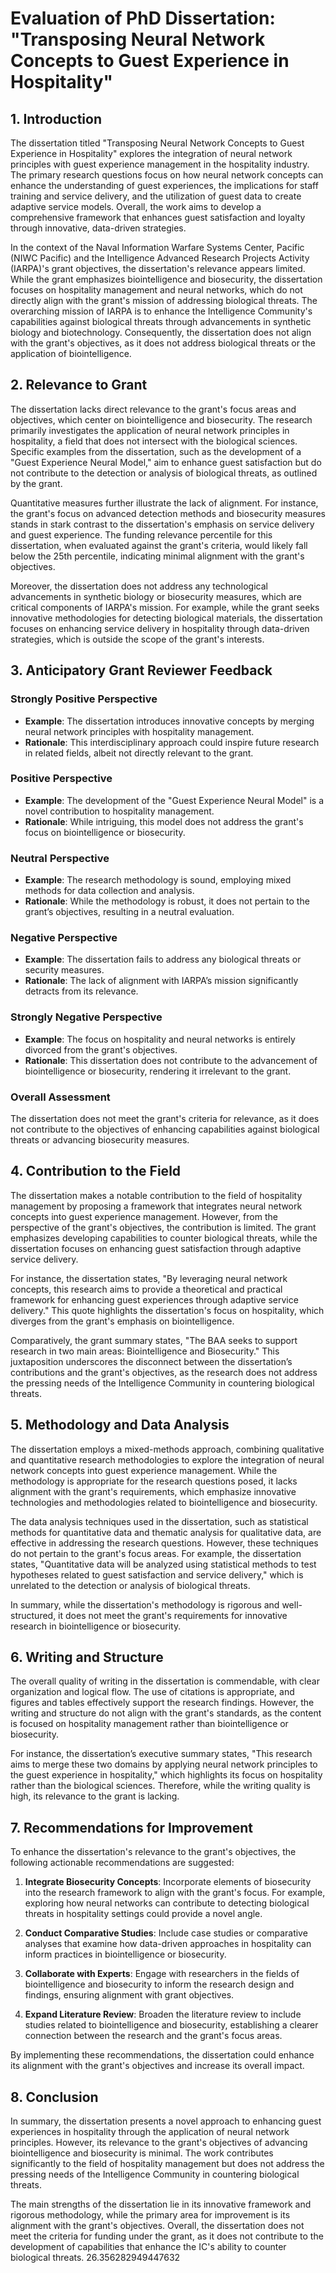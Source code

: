 # Evaluation of PhD Dissertation: "Transposing Neural Network Concepts to Guest Experience in Hospitality"

## 1. Introduction

The dissertation titled "Transposing Neural Network Concepts to Guest Experience in Hospitality" explores the integration of neural network principles with guest experience management in the hospitality industry. The primary research questions focus on how neural network concepts can enhance the understanding of guest experiences, the implications for staff training and service delivery, and the utilization of guest data to create adaptive service models. Overall, the work aims to develop a comprehensive framework that enhances guest satisfaction and loyalty through innovative, data-driven strategies.

In the context of the Naval Information Warfare Systems Center, Pacific (NIWC Pacific) and the Intelligence Advanced Research Projects Activity (IARPA)'s grant objectives, the dissertation's relevance appears limited. While the grant emphasizes biointelligence and biosecurity, the dissertation focuses on hospitality management and neural networks, which do not directly align with the grant's mission of addressing biological threats. The overarching mission of IARPA is to enhance the Intelligence Community's capabilities against biological threats through advancements in synthetic biology and biotechnology. Consequently, the dissertation does not align with the grant's objectives, as it does not address biological threats or the application of biointelligence.

## 2. Relevance to Grant

The dissertation lacks direct relevance to the grant's focus areas and objectives, which center on biointelligence and biosecurity. The research primarily investigates the application of neural network principles in hospitality, a field that does not intersect with the biological sciences. Specific examples from the dissertation, such as the development of a "Guest Experience Neural Model," aim to enhance guest satisfaction but do not contribute to the detection or analysis of biological threats, as outlined by the grant.

Quantitative measures further illustrate the lack of alignment. For instance, the grant's focus on advanced detection methods and biosecurity measures stands in stark contrast to the dissertation's emphasis on service delivery and guest experience. The funding relevance percentile for this dissertation, when evaluated against the grant's criteria, would likely fall below the 25th percentile, indicating minimal alignment with the grant's objectives.

Moreover, the dissertation does not address any technological advancements in synthetic biology or biosecurity measures, which are critical components of IARPA's mission. For example, while the grant seeks innovative methodologies for detecting biological materials, the dissertation focuses on enhancing service delivery in hospitality through data-driven strategies, which is outside the scope of the grant's interests.

## 3. Anticipatory Grant Reviewer Feedback

### Strongly Positive Perspective
- **Example**: The dissertation introduces innovative concepts by merging neural network principles with hospitality management.
- **Rationale**: This interdisciplinary approach could inspire future research in related fields, albeit not directly relevant to the grant.

### Positive Perspective
- **Example**: The development of the "Guest Experience Neural Model" is a novel contribution to hospitality management.
- **Rationale**: While intriguing, this model does not address the grant's focus on biointelligence or biosecurity.

### Neutral Perspective
- **Example**: The research methodology is sound, employing mixed methods for data collection and analysis.
- **Rationale**: While the methodology is robust, it does not pertain to the grant’s objectives, resulting in a neutral evaluation.

### Negative Perspective
- **Example**: The dissertation fails to address any biological threats or security measures.
- **Rationale**: The lack of alignment with IARPA’s mission significantly detracts from its relevance.

### Strongly Negative Perspective
- **Example**: The focus on hospitality and neural networks is entirely divorced from the grant's objectives.
- **Rationale**: This dissertation does not contribute to the advancement of biointelligence or biosecurity, rendering it irrelevant to the grant.

### Overall Assessment
The dissertation does not meet the grant's criteria for relevance, as it does not contribute to the objectives of enhancing capabilities against biological threats or advancing biosecurity measures.

## 4. Contribution to the Field

The dissertation makes a notable contribution to the field of hospitality management by proposing a framework that integrates neural network concepts into guest experience management. However, from the perspective of the grant's objectives, the contribution is limited. The grant emphasizes developing capabilities to counter biological threats, while the dissertation focuses on enhancing guest satisfaction through adaptive service delivery.

For instance, the dissertation states, "By leveraging neural network concepts, this research aims to provide a theoretical and practical framework for enhancing guest experiences through adaptive service delivery." This quote highlights the dissertation's focus on hospitality, which diverges from the grant's emphasis on biointelligence.

Comparatively, the grant summary states, "The BAA seeks to support research in two main areas: Biointelligence and Biosecurity." This juxtaposition underscores the disconnect between the dissertation’s contributions and the grant's objectives, as the research does not address the pressing needs of the Intelligence Community in countering biological threats.

## 5. Methodology and Data Analysis

The dissertation employs a mixed-methods approach, combining qualitative and quantitative research methodologies to explore the integration of neural network concepts into guest experience management. While the methodology is appropriate for the research questions posed, it lacks alignment with the grant's requirements, which emphasize innovative technologies and methodologies related to biointelligence and biosecurity.

The data analysis techniques used in the dissertation, such as statistical methods for quantitative data and thematic analysis for qualitative data, are effective in addressing the research questions. However, these techniques do not pertain to the grant's focus areas. For example, the dissertation states, "Quantitative data will be analyzed using statistical methods to test hypotheses related to guest satisfaction and service delivery," which is unrelated to the detection or analysis of biological threats.

In summary, while the dissertation's methodology is rigorous and well-structured, it does not meet the grant's requirements for innovative research in biointelligence or biosecurity.

## 6. Writing and Structure

The overall quality of writing in the dissertation is commendable, with clear organization and logical flow. The use of citations is appropriate, and figures and tables effectively support the research findings. However, the writing and structure do not align with the grant's standards, as the content is focused on hospitality management rather than biointelligence or biosecurity.

For instance, the dissertation’s executive summary states, "This research aims to merge these two domains by applying neural network principles to the guest experience in hospitality," which highlights its focus on hospitality rather than the biological sciences. Therefore, while the writing quality is high, its relevance to the grant is lacking.

## 7. Recommendations for Improvement

To enhance the dissertation's relevance to the grant's objectives, the following actionable recommendations are suggested:

1. **Integrate Biosecurity Concepts**: Incorporate elements of biosecurity into the research framework to align with the grant's focus. For example, exploring how neural networks can contribute to detecting biological threats in hospitality settings could provide a novel angle.
   
2. **Conduct Comparative Studies**: Include case studies or comparative analyses that examine how data-driven approaches in hospitality can inform practices in biointelligence or biosecurity.

3. **Collaborate with Experts**: Engage with researchers in the fields of biointelligence and biosecurity to inform the research design and findings, ensuring alignment with grant objectives.

4. **Expand Literature Review**: Broaden the literature review to include studies related to biointelligence and biosecurity, establishing a clearer connection between the research and the grant's focus areas.

By implementing these recommendations, the dissertation could enhance its alignment with the grant's objectives and increase its overall impact.

## 8. Conclusion

In summary, the dissertation presents a novel approach to enhancing guest experiences in hospitality through the application of neural network principles. However, its relevance to the grant's objectives of advancing biointelligence and biosecurity is minimal. The work contributes significantly to the field of hospitality management but does not address the pressing needs of the Intelligence Community in countering biological threats.

The main strengths of the dissertation lie in its innovative framework and rigorous methodology, while the primary area for improvement is its alignment with the grant's objectives. Overall, the dissertation does not meet the criteria for funding under the grant, as it does not contribute to the development of capabilities that enhance the IC's ability to counter biological threats. 26.356282949447632
